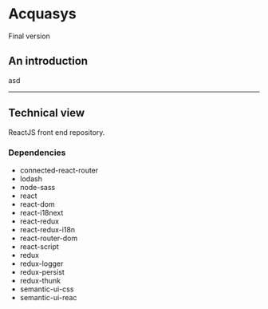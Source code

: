 # Acquasys
Final version

## An introduction

asd

---

## Technical view
ReactJS front end repository.

### Dependencies
- connected-react-router
- lodash
- node-sass
- react
- react-dom
- react-i18next
- react-redux
- react-redux-i18n
- react-router-dom
- react-script
- redux
- redux-logger
- redux-persist
- redux-thunk
- semantic-ui-css
- semantic-ui-reac